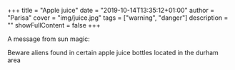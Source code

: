 +++
title = "Apple juice"
date = "2019-10-14T13:35:12+01:00"
author = "Parisa"
cover = "img/juice.jpg"
tags = ["warning", "danger"]
description = ""
showFullContent = false
+++

A message from sun magic:

Beware aliens found in certain apple juice bottles located in the durham area
